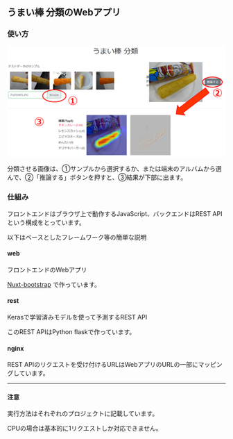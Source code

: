 ## うまい棒 分類のWebアプリ

### 使い方

![分類アプリの使い方](umaibar-app.png)

分類させる画像は、①サンプルから選択するか、または端末のアルバムから選んで、②「推論する」ボタンを押すと、③結果が下部に出ます。

### 仕組み

フロントエンドはブラウザ上で動作するJavaScript、バックエンドはREST APIという構成をとっています。

以下はベースとしたフレームワーク等の簡単な説明

#### web

フロントエンドのWebアプリ

[Nuxt-bootstrap](https://bootstrap-vue.js.org/docs/) で作っています。

#### rest

Kerasで学習済みモデルを使って予測するREST API

このREST APIはPython flaskで作っています。

#### nginx

REST APIのリクエストを受け付けるURLはWebアプリのURLの一部にマッピングしています。

----

#### 注意

実行方法はそれぞれのプロジェクトに記載しています。

CPUの場合は基本的に1リクエストしか対応できません。
